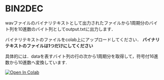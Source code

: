 # BIN2DEC


wavファイルのバイナリテキストとして出力されたファイルから1周期分のバイト列を10進数のバイト列としてoutput.txtに出力します．

バイナリテキストのファイルをcolab上にアップロードしてください．
**バイナリテキストのファイルは1つだけにしてください**

具体的には．dataを表すバイト列の行の次から1周期分を取得して，符号付16進数から10進数へ変換しています.


[![Open In Colab](https://colab.research.google.com/assets/colab-badge.svg)](https://colab.research.google.com/drive/1e4DKL-9Q0y6cnwpYjdvzK8eeRQ0AXw4y?hl=ja#scrollTo=_MRzS_C7F2ws)